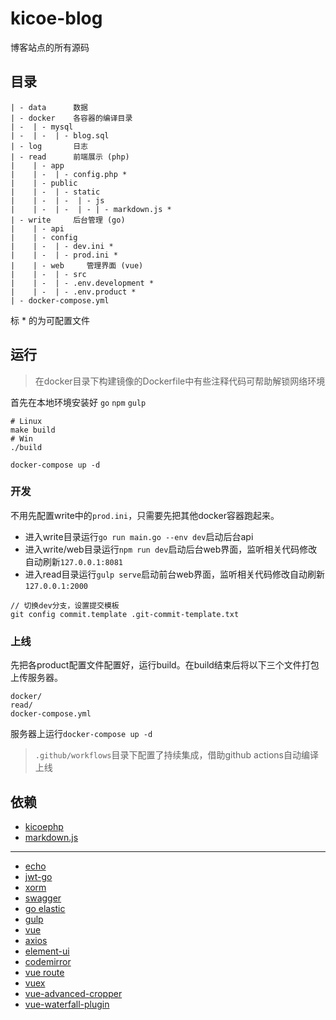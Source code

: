 # kicoe-blog

博客站点的所有源码

## 目录

```
| - data      数据
| - docker    各容器的编译目录
| -  | - mysql
| -  | -  | - blog.sql
| - log       日志
| - read      前端展示 (php)
|    | - app
|    | -  | - config.php *
|    | - public
|    | -  | - static
|    | -  | -  | - js 
|    | -  | -  | - | - markdown.js * 
| - write     后台管理 (go)
|    | - api
|    | - config
|    | -  | - dev.ini *
|    | -  | - prod.ini *
|    | - web     管理界面 (vue)
|    | -  | - src 
|    | -  | - .env.development *
|    | -  | - .env.product *
| - docker-compose.yml
```
标 * 的为可配置文件

## 运行

> 在docker目录下构建镜像的Dockerfile中有些注释代码可帮助解锁网络环境

首先在本地环境安装好 `go` `npm` `gulp`

```shell
# Linux
make build
# Win
./build

docker-compose up -d
```

### 开发

不用先配置write中的`prod.ini`，只需要先把其他docker容器跑起来。

* 进入write目录运行`go run main.go --env dev`启动后台api
* 进入write/web目录运行`npm run dev`启动后台web界面，监听相关代码修改自动刷新`127.0.0.1:8081`
* 进入read目录运行`gulp serve`启动前台web界面，监听相关代码修改自动刷新`127.0.0.1:2000`

```
// 切换dev分支，设置提交模板
git config commit.template .git-commit-template.txt
```

### 上线

先把各product配置文件配置好，运行build。在build结束后将以下三个文件打包上传服务器。
```
docker/
read/
docker-compose.yml
```

服务器上运行`docker-compose up -d`

> `.github/workflows`目录下配置了持续集成，借助github actions自动编译上线

## 依赖

* [kicoephp](https://github.com/moonprism/kicoephp-src)
* [markdown.js](https://github.com/moonprism/markdown.js)

---

* [echo](https://github.com/labstack/echo)
* [jwt-go](https://github.com/dgrijalva/jwt-go)
* [xorm](https://github.com/go-xorm/xorm)
* [swagger](https://github.com/go-swagger/go-swagger)
* [go elastic](gopkg.in/olivere/elastic.v5)
* [gulp](https://github.com/gulpjs/gulp)
* [vue](https://github.com/vuejs/vue)
* [axios](https://github.com/axios/axios)
* [element-ui](https://github.com/ElemeFE/element)
* [codemirror](https://github.com/vuejs/vue)
* [vue route](https://github.com/vuejs/vue-router)
* [vuex](https://github.com/vuejs/vuex)
* [vue-advanced-cropper](https://github.com/Norserium/vue-advanced-cropper)
* [vue-waterfall-plugin](https://github.com/heikaimu/vue-waterfall-plugin)